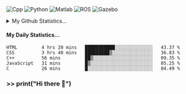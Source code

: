 ![Cpp](https://img.shields.io/badge/-C%2B%2B-brightgreen)
![Python](https://img.shields.io/badge/-python-blue)
![Matlab](https://img.shields.io/badge/-Matlab-orange)
![ROS](https://img.shields.io/badge/-ROS-%23002366)
![Gazebo](https://img.shields.io/badge/-Gazebo-%23FFA500)
<details>
  <summary> My Github Statistics... </summary>
    <img src="https://github-readme-stats.vercel.app/api?username=manuaatitya&hide=issues,prs&theme=dark"/>
 </details>
 
#### My Daily Statistics...
<!--START_SECTION:waka-->
```text
HTML         4 hrs 20 mins   ███████████░░░░░░░░░░░░░░   43.37 % 
CSS          3 hrs 40 mins   █████████▒░░░░░░░░░░░░░░░   36.83 % 
C++          56 mins         ██▒░░░░░░░░░░░░░░░░░░░░░░   09.35 % 
JavaScript   31 mins         █▒░░░░░░░░░░░░░░░░░░░░░░░   05.25 % 
C            26 mins         █░░░░░░░░░░░░░░░░░░░░░░░░   04.49 % 
```
<!--END_SECTION:waka-->
### >> print("Hi there 👋")

<!--
**manuaatitya/manuaatitya** is a ✨ _special_ ✨ repository because its `README.md` (this file) appears on your GitHub profile.

Here are some ideas to get you started:

- 🔭 I’m currently working on ...
- 🌱 I’m currently learning ...
- 👯 I’m looking to collaborate on ...
- 🤔 I’m looking for help with ...
- 💬 Ask me about ...
- 📫 How to reach me: ...
- 😄 Pronouns: ...
- ⚡ Fun fact: ...
-->
